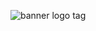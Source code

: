 ![banner logo tag](https://cloud.githubusercontent.com/assets/2320606/8371020/a619c3a4-1b85-11e5-94f8-1819d400f70f.jpg)
